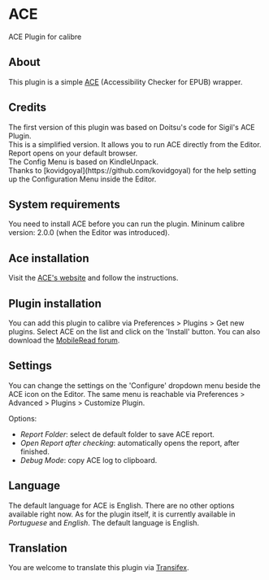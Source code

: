 ACE
=========

ACE Plugin for calibre

## About

This plugin is a simple [ACE](https://github.com/daisy/ace) (Accessibility Checker for EPUB) wrapper.

## Credits

<p>The first version of this plugin was based on Doitsu's code for Sigil's ACE Plugin.
<br/>This is a simplified version. It allows you to run ACE directly from the Editor. Report opens on your default browser.
<br/>The Config Menu is based on KindleUnpack.
<br/>Thanks to [kovidgoyal](https://github.com/kovidgoyal) for the help setting up the Configuration Menu inside the Editor.</p>

## System requirements

You need to install ACE before you can run the plugin. Mininum calibre version: 2.0.0 (when the Editor was introduced).

## Ace installation

Visit the [ACE's website](https://daisy.github.io/ace/getting-started/installation/) and follow the instructions.

## Plugin installation

You can add this plugin to calibre via Preferences > Plugins > Get new plugins. Select ACE on the list and click on the 'Install' button. You can also download the  [MobileRead forum](https://www.mobileread.com/forums/showthread.php?t=313848).

## Settings

You can change the settings on the 'Configure' dropdown menu beside the ACE icon on the Editor. The same menu is reachable via Preferences > Advanced > Plugins > Customize Plugin.

Options:
 * <i>Report Folder</i>: select de default folder to save ACE report.
 * <i>Open Report after checking</i>: automatically opens the report, after finished.
 * <i>Debug Mode</i>: copy ACE log to clipboard.

## Language

The default language for ACE is English. There are no other options available right now.
As for the plugin itself, it is currently available in <i>Portuguese</i> and <i>English</i>. The default language is English.

## Translation

You are welcome to translate this plugin via [Transifex](https://www.transifex.com/calibre/calibre-plugins/ace/).
